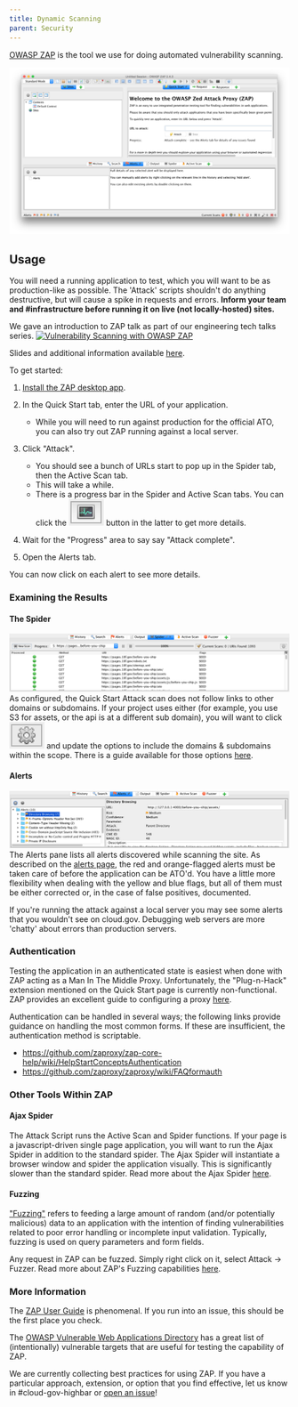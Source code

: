 ```yaml
---
title: Dynamic Scanning
parent: Security
---
```


[OWASP ZAP](https://www.owasp.org/index.php/OWASP_Zed_Attack_Proxy_Project) is the tool we use for doing automated vulnerability scanning.

![zap home screen](../../assets/images/zap_home.png)

## Usage

You will need a running application to test, which you will want to be as production-like as possible. The 'Attack' scripts shouldn't do anything destructive, but will cause a spike in requests and errors. **Inform your team and #infrastructure before running it on live (not locally-hosted) sites.**

We gave an introduction to ZAP talk as part of our engineering tech talks series. [![Vulnerability Scanning with OWASP ZAP](http://img.youtube.com/vi/2Dp7pAvKHaM/0.jpg)](http://www.youtube.com/watch?v=2Dp7pAvKHaM)

Slides and additional information available [here](https://github.com/18F/tech-talks/tree/master/vuln-scanning).

To get started:

1. [Install the ZAP desktop app](https://github.com/zaproxy/zaproxy/wiki/Downloads).
1. In the Quick Start tab, enter the URL of your application.
    * While you will need to run against production for the official ATO, you can also try out ZAP running against a local server.

1. Click "Attack".
    * You should see a bunch of URLs start to pop up in the Spider tab, then the Active Scan tab.
    * This will take a while.
    * There is a progress bar in the Spider and Active Scan tabs. You can click the <img class="inline" src="../../assets/images/zap_graph.png" alt="small graph icon"/> button in the latter to get more details.
1. Wait for the "Progress" area to say say "Attack complete".
1. Open the Alerts tab.

You can now click on each alert to see more details.

### Examining the Results

#### The Spider

![spider results](../../assets/images/spider_results.png)
As configured, the Quick Start Attack scan does not follow links to other domains or subdomains. If your project uses either (for example, you use S3 for assets, or the api is at a different sub domain), you will want to click <img class="inline" src="../../assets/images/zap_options.png" alt="small options icon"/> and update the options to include the domains & subdomains within the scope. There is a guide available for those options [here](https://github.com/zaproxy/zap-core-help/wiki/HelpUiDialogsOptionsSpider).

#### Alerts

![alert results](../../assets/images/alert_results.png)
The Alerts pane lists all alerts discovered while scanning the site. As described on the [alerts page](../scanning#alerts), the red and orange-flagged alerts must be taken care of before the application can be ATO'd. You have a little more flexibility when dealing with the yellow and blue flags, but all of them must be either corrected or, in the case of false positives, documented.

If you're running the attack against a local server you may see some alerts that you wouldn't see on cloud.gov. Debugging web servers are more 'chatty' about errors than production servers.

### Authentication

Testing the application in an authenticated state is easiest when done with ZAP acting as a Man In The Middle Proxy. Unfortunately, the "Plug-n-Hack" extension mentioned on the Quick Start page is currently non-functional. ZAP provides an excellent guide to configuring a proxy [here](https://github.com/zaproxy/zap-core-help/wiki/HelpStartProxies).

Authentication can be handled in several ways; the following links provide guidance on handling the most common forms. If these are insufficient, the authentication method is scriptable.
 
* <https://github.com/zaproxy/zap-core-help/wiki/HelpStartConceptsAuthentication>
* <https://github.com/zaproxy/zaproxy/wiki/FAQformauth>

### Other Tools Within ZAP

#### Ajax Spider

The Attack Script runs the Active Scan and Spider functions. If your page is a javascript-driven single page application, you will want to run the Ajax Spider in addition to the standard spider. The Ajax Spider will instantiate a browser window and spider the application visually. This is significantly slower than the standard spider. Read more about the Ajax Spider [here](https://github.com/zaproxy/zap-core-help/wiki/HelpAddonsSpiderAjaxConcepts).

#### Fuzzing

["Fuzzing"](https://en.wikipedia.org/wiki/Fuzz_testing) refers to feeding a large amount of random (and/or potentially malicious) data to an application with the intention of finding vulnerabilities related to poor error handling or incomplete input validation. Typically, fuzzing is used on query parameters and form fields.

Any request in ZAP can be fuzzed. Simply right click on it, select Attack -> Fuzzer. Read more about ZAP's Fuzzing capabilities [here](https://github.com/zaproxy/zap-core-help/wiki/HelpAddonsFuzzConcepts).

### More Information

The [ZAP User Guide](https://github.com/zaproxy/zap-core-help/wiki) is phenomenal. If you run into an issue, this should be the first place you check.

The [OWASP Vulnerable Web Applications Directory](https://www.owasp.org/index.php/OWASP_Vulnerable_Web_Applications_Directory_Project#tab=Main) has a great list of (intentionally) vulnerable targets that are useful for testing the capability of ZAP.

We are currently collecting best practices for using ZAP. If you have a particular approach, extension, or option that you find effective, let us know in #cloud-gov-highbar or [open an issue](https://github.com/18f/before-you-ship/issues/new)!

